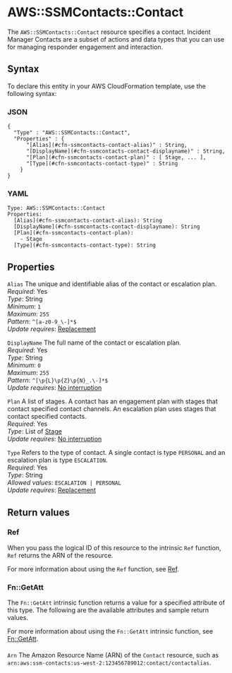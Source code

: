 # AWS::SSMContacts::Contact<a name="aws-resource-ssmcontacts-contact"></a>

The `AWS::SSMContacts::Contact` resource specifies a contact\. Incident Manager Contacts are a subset of actions and data types that you can use for managing responder engagement and interaction\.

## Syntax<a name="aws-resource-ssmcontacts-contact-syntax"></a>

To declare this entity in your AWS CloudFormation template, use the following syntax:

### JSON<a name="aws-resource-ssmcontacts-contact-syntax.json"></a>

```
{
  "Type" : "AWS::SSMContacts::Contact",
  "Properties" : {
      "[Alias](#cfn-ssmcontacts-contact-alias)" : String,
      "[DisplayName](#cfn-ssmcontacts-contact-displayname)" : String,
      "[Plan](#cfn-ssmcontacts-contact-plan)" : [ Stage, ... ],
      "[Type](#cfn-ssmcontacts-contact-type)" : String
    }
}
```

### YAML<a name="aws-resource-ssmcontacts-contact-syntax.yaml"></a>

```
Type: AWS::SSMContacts::Contact
Properties: 
  [Alias](#cfn-ssmcontacts-contact-alias): String
  [DisplayName](#cfn-ssmcontacts-contact-displayname): String
  [Plan](#cfn-ssmcontacts-contact-plan): 
    - Stage
  [Type](#cfn-ssmcontacts-contact-type): String
```

## Properties<a name="aws-resource-ssmcontacts-contact-properties"></a>

`Alias`  <a name="cfn-ssmcontacts-contact-alias"></a>
The unique and identifiable alias of the contact or escalation plan\.  
*Required*: Yes  
*Type*: String  
*Minimum*: `1`  
*Maximum*: `255`  
*Pattern*: `^[a-z0-9_\-]*$`  
*Update requires*: [Replacement](https://docs.aws.amazon.com/AWSCloudFormation/latest/UserGuide/using-cfn-updating-stacks-update-behaviors.html#update-replacement)

`DisplayName`  <a name="cfn-ssmcontacts-contact-displayname"></a>
The full name of the contact or escalation plan\.  
*Required*: Yes  
*Type*: String  
*Minimum*: `0`  
*Maximum*: `255`  
*Pattern*: `^[\p{L}\p{Z}\p{N}_.\-]*$`  
*Update requires*: [No interruption](https://docs.aws.amazon.com/AWSCloudFormation/latest/UserGuide/using-cfn-updating-stacks-update-behaviors.html#update-no-interrupt)

`Plan`  <a name="cfn-ssmcontacts-contact-plan"></a>
A list of stages\. A contact has an engagement plan with stages that contact specified contact channels\. An escalation plan uses stages that contact specified contacts\.   
*Required*: Yes  
*Type*: List of [Stage](aws-properties-ssmcontacts-contact-stage.md)  
*Update requires*: [No interruption](https://docs.aws.amazon.com/AWSCloudFormation/latest/UserGuide/using-cfn-updating-stacks-update-behaviors.html#update-no-interrupt)

`Type`  <a name="cfn-ssmcontacts-contact-type"></a>
Refers to the type of contact\. A single contact is type `PERSONAL` and an escalation plan is type `ESCALATION`\.  
*Required*: Yes  
*Type*: String  
*Allowed values*: `ESCALATION | PERSONAL`  
*Update requires*: [Replacement](https://docs.aws.amazon.com/AWSCloudFormation/latest/UserGuide/using-cfn-updating-stacks-update-behaviors.html#update-replacement)

## Return values<a name="aws-resource-ssmcontacts-contact-return-values"></a>

### Ref<a name="aws-resource-ssmcontacts-contact-return-values-ref"></a>

When you pass the logical ID of this resource to the intrinsic `Ref` function, `Ref` returns the ARN of the resource\.

For more information about using the `Ref` function, see [Ref](https://docs.aws.amazon.com/AWSCloudFormation/latest/UserGuide/intrinsic-function-reference-ref.html)\.

### Fn::GetAtt<a name="aws-resource-ssmcontacts-contact-return-values-fn--getatt"></a>

The `Fn::GetAtt` intrinsic function returns a value for a specified attribute of this type\. The following are the available attributes and sample return values\.

For more information about using the `Fn::GetAtt` intrinsic function, see [Fn::GetAtt](https://docs.aws.amazon.com/AWSCloudFormation/latest/UserGuide/intrinsic-function-reference-getatt.html)\.

#### <a name="aws-resource-ssmcontacts-contact-return-values-fn--getatt-fn--getatt"></a>

`Arn`  <a name="Arn-fn::getatt"></a>
The Amazon Resource Name \(ARN\) of the `Contact` resource, such as `arn:aws:ssm-contacts:us-west-2:123456789012:contact/contactalias`\.